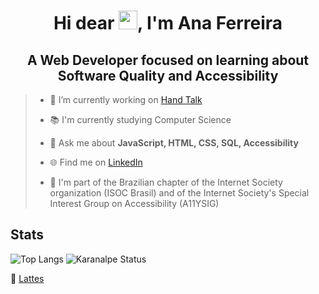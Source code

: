 <h1 align="center">Hi dear <img src="https://raw.githubusercontent.com/kaueMarques/kaueMarques/master/hi.gif" width="30px">, I'm Ana Ferreira</h1>
<h2 align="center">A Web Developer focused on learning about Software Quality and Accessibility</h2>

> - 🔭 I’m currently working on [Hand Talk](https://handtalk.me)
>
> - 📚 I'm currently studying Computer Science
>
> - 💬 Ask me about **JavaScript, HTML, CSS, SQL, Accessibility**
>
> - :globe_with_meridians: Find me on [LinkedIn](https://www.linkedin.com/in/anaferreira015/)
> 
> - 🌱 I'm part of the Brazilian chapter of the Internet Society organization (ISOC Brasil) and of the Internet Society's Special Interest Group on Accessibility (A11YSIG)

## Stats
![Top Langs](https://github-readme-stats.vercel.app/api/top-langs/?username=AnaFerreira015&layout=compact)
![Karanalpe Status](https://github-readme-stats.vercel.app/api?username=AnaFerreira015&show_icons=true)

:page_facing_up: [Lattes](http://lattes.cnpq.br/2701672104479356)
<!--
**AnaFerreira015/AnaFerreira015** is a ✨ _special_ ✨ repository because its `README.md` (this file) appears on your GitHub profile.

Here are some ideas to get you started:

- 🔭 I’m currently working on ...
- 🌱 I’m currently learning ...
- 👯 I’m looking to collaborate on ...
- 🤔 I’m looking for help with ...
- 💬 Ask me about ...
- 📫 How to reach me: ...
- 😄 Pronouns: ...
- ⚡ Fun fact: ...
-->
